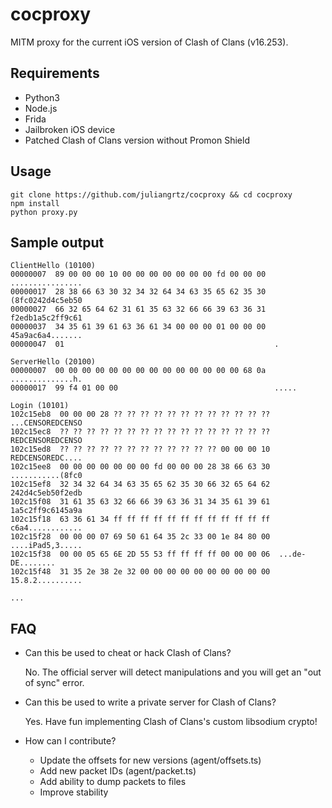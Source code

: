 # cocproxy

MITM proxy for the current iOS version of Clash of Clans (v16.253).

## Requirements

- Python3
- Node.js
- Frida
- Jailbroken iOS device
- Patched Clash of Clans version without Promon Shield

## Usage

```
git clone https://github.com/juliangrtz/cocproxy && cd cocproxy
npm install
python proxy.py
```

## Sample output

```shell
ClientHello (10100)
00000007  89 00 00 00 10 00 00 00 00 00 00 00 fd 00 00 00  ................
00000017  28 38 66 63 30 32 34 32 64 34 63 35 65 62 35 30  (8fc0242d4c5eb50
00000027  66 32 65 64 62 31 61 35 63 32 66 66 39 63 36 31  f2edb1a5c2ff9c61
00000037  34 35 61 39 61 63 36 61 34 00 00 00 01 00 00 00  45a9ac6a4.......
00000047  01                                               .

ServerHello (20100)
00000007  00 00 00 00 00 00 00 00 00 00 00 00 00 00 68 0a  ..............h.
00000017  99 f4 01 00 00                                   .....

Login (10101)
102c15eb8  00 00 00 28 ?? ?? ?? ?? ?? ?? ?? ?? ?? ?? ?? ??  ...CENSOREDCENSO
102c15ec8  ?? ?? ?? ?? ?? ?? ?? ?? ?? ?? ?? ?? ?? ?? ?? ??  REDCENSOREDCENSO
102c15ed8  ?? ?? ?? ?? ?? ?? ?? ?? ?? ?? ?? ?? 00 00 00 10  REDCENSOREDC....
102c15ee8  00 00 00 00 00 00 00 fd 00 00 00 28 38 66 63 30  ...........(8fc0
102c15ef8  32 34 32 64 34 63 35 65 62 35 30 66 32 65 64 62  242d4c5eb50f2edb
102c15f08  31 61 35 63 32 66 66 39 63 36 31 34 35 61 39 61  1a5c2ff9c6145a9a
102c15f18  63 36 61 34 ff ff ff ff ff ff ff ff ff ff ff ff  c6a4............
102c15f28  00 00 00 07 69 50 61 64 35 2c 33 00 1e 84 80 00  ....iPad5,3.....
102c15f38  00 00 05 65 6E 2D 55 53 ff ff ff ff 00 00 00 06  ...de-DE........
102c15f48  31 35 2e 38 2e 32 00 00 00 00 00 00 00 00 00 00  15.8.2..........

...
```

## FAQ

- Can this be used to cheat or hack Clash of Clans?

    No. The official server will detect manipulations and you will get an "out of sync" error.

- Can this be used to write a private server for Clash of Clans?

    Yes. Have fun implementing Clash of Clans's custom libsodium crypto!

- How can I contribute?
  - Update the offsets for new versions (agent/offsets.ts)
  - Add new packet IDs (agent/packet.ts)
  - Add ability to dump packets to files
  - Improve stability
